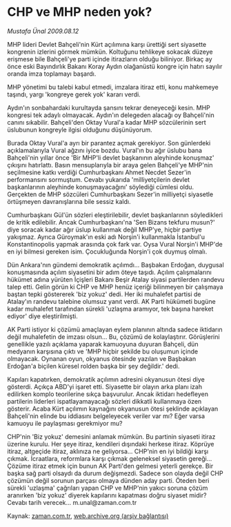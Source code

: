 # CHP ve MHP neden yok?

*Mustafa Ünal 2009.08.12*

<tr><td class="metin" colspan="2" style="padding-top: 20px; padding-left: 5px; padding-right: 10px;">MHP lideri Devlet Bahçeli'nin Kürt açılımına karşı ürettiği sert siyasette kongrenin izlerini görmek mümkün. Koltuğunu tehlikeye sokacak düzeye erişmese bile Bahçeli'ye parti içinde itirazların olduğu biliniyor. Birkaç ay önce eski Bayındırlık Bakanı Koray Aydın olağanüstü kongre için hatırı sayılır oranda imza toplamayı başardı.</td></tr><tr><td class="metin" colspan="2" style="padding-top: 20px; padding-left: 5px; padding-right: 10px;"><p>MHP yönetimi bu talebi kabul etmedi, imzalara itiraz etti, konu mahkemeye taşındı, yargı 'kongreye gerek yok' kararı verdi.
<p>Aydın'ın sonbahardaki kurultayda şansını tekrar deneyeceği kesin. MHP kongresi tek adaylı olmayacak. Aydın'ın delegeden alacağı oy Bahçeli'nin canını sıkabilir. Bahçeli'den Oktay Vural'a kadar MHP sözcülerinin sert üslubunun kongreyle ilgisi olduğunu düşünüyorum.
<p>Burada Oktay Vural'a ayrı bir parantez açmak gerekiyor. Son günlerdeki açıklamalarıyla Vural ağzını iyice bozdu. Vural'ın bu ağır üslubu bana Bahçeli'nin yıllar önce 'Bir MHP'li devlet başkanının aleyhinde konuşmaz' çıkışını hatırlattı. Basın mensuplarıyla bir araya gelen Bahçeli'ye MHP'nin seçilmesine katkı verdiği Cumhurbaşkanı Ahmet Necdet Sezer'in performansını sormuştum. Cevabı yukarıda 'milliyetçilerin devlet başkanlarının aleyhinde konuşmayacağını' söylediği cümlesi oldu. Gerçekten de MHP sözcüleri Cumhurbaşkanı Sezer'in milliyetçi siyasetle örtüşmeyen davranışlarına bile sessiz kaldı.
<p>Cumhurbaşkanı Gül'ün sözleri eleştirilebilir, devlet başkanlarının söyledikleri de kritik edilebilir. Ancak Cumhurbaşkanı'na 'Sen Bizans tekfuru musun?' diye soracak kadar ağır üslup kullanmak değil MHP'ye, hiçbir partiye yakışmaz. Ayrıca Güroymak'ın eski adı Norşin'i kullanmakla İstanbul'u Konstantinopolis yapmak arasında çok fark var. Oysa Vural Norşin'i MHP'de en iyi bilmesi gereken isim. Çocukluğunda Norşin'i çok duymuş olmalı.
<p>Dün Ankara'nın gündemi demokratik açılımdı... Başbakan Erdoğan, duygusal konuşmasında açılım siyasetini bir adım öteye taşıdı. Açılım çalışmalarını hükümet adına yürüten İçişleri Bakanı Beşir Atalay siyasi partilerden randevu talep etti. Gelin görün ki CHP ve MHP henüz içeriği bilinmeyen bir çalışmaya baştan tepki göstererek 'biz yokuz' dedi. Her iki muhalefet partisi de Atalay'ın randevu talebine olumsuz yanıt verdi. AK Parti hükümeti bugüne kadar muhalefet tarafından sürekli 'uzlaşma aramıyor, tek başına hareket ediyor' diye eleştirilmişti. 
<p>AK Parti istiyor ki çözümü amaçlayan eylem planının altında sadece iktidarın değil muhalefetin de imzası olsun... Bu, çözümü de kolaylaştırır. Görüşlerini genellikle yazılı açıklama yaparak kamuoyuna duyuran Bahçeli, dün medyanın karşısına çıktı ve 'MHP hiçbir şekilde bu oluşumun içinde olmayacak. Oynanan oyun, okyanus ötesinde yazılan ve Başbakan Erdoğan'a biçilen küresel rolden başka bir şey değildir.' dedi.
<p>Kapıları kapatırken, demokratik açılımın adresini okyanusun ötesi diye gösterdi. Açıkça ABD'yi işaret etti. Siyasette bir olayın arka planı izah edilirken komplo teorilerine sıkça başvurulur. Ancak iktidarı hedefleyen partilerin liderleri ispatlayamayacağı sözleri dikkatli kullanmaya özen gösterir. Acaba Kürt açılımın kaynağını okyanusun ötesi şeklinde açıklayan Bahçeli'nin elinde bu iddiasını belgeleyecek veriler var mı? Eğer varsa kamuoyu ile paylaşması gerekmiyor mu?
<p>CHP'nin 'Biz yokuz' demesini anlamak mümkün. Bu partinin siyaseti itiraz üzerine kurulu. Her şeye itiraz, kendileri dışındaki herkese itiraz. Köprüye itiraz, altgeçide itiraz, aklınıza ne geliyorsa... CHP'nin en iyi bildiği karşı çıkmak. İcraatlara, reformlara karşı çıkmak geleneksel siyasetin gereği... Çözüme itiraz etmek için bunun AK Parti'den gelmesi yeterli gerekçe. Bir başka sağ parti olsaydı da durum değişmezdi. Sadece son olayda değil CHP çözümün değil sorunun parçası olmaya dünden aday parti. Öteden beri sürekli 'uzlaşma' çağrıları yapan CHP ve MHP'nin yakıcı soruna çözüm aranırken 'biz yokuz' diyerek kapılarını kapatması doğru siyaset midir? Cevabı tarih verecek... m.unal@zaman.com.tr <br/></p></p></p></p></p></p></p></p></td></tr>

Kaynak: [zaman.com.tr](http://zaman.com.tr/yazar.do?yazino=879489), [web.archive.org (arşiv bağlantısı)](http://web.archive.org/web/20090819080756/http://www.zaman.com.tr:80/yazar.do?yazino=879489)
